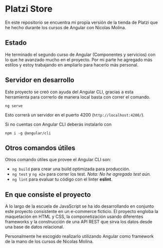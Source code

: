 # Platzi Store
En este repositorio se encuentra mi propia versión de la tienda de Platzi que he hecho durante los cursos de Angular con
Nicolas Molina.

## Estado
He terminado el segundo curso de Angular (Componentes y servicios) con lo que he avanzado mucho en el proyecto. Por mi parte he agregado más estilos y estoy trabajando en ampliarlo para hacerlo más personal.

## Servidor en desarrollo

Este proyecto se creó con ayuda del Angular CLI, gracias a esta herramienta para correrlo de manera local basta con correr el comando.
```
ng serve
```
Esto correrá un servidor en el puerto 4200 (`http://localhost:4200/`).

Si no cuentas con Angular CLI deberás instalarlo con 
```
npm i -g @angular/cli
```
## Otros comandos útiles
Otros comando útiles que provee el Angular CLI son:
- `ng build` para crear una build optimizada para producción.
- `ng test` y `ng e2e` para correr los test. *Nota: No he agregado test aún.*
- `ng lint` para evaluar tu código con el linter **eslint**.

## En que consiste el proyecto
A lo largo de la escuela de JavaScript se ha ido desarrollando en conjunto este proyecto consistente en un e-commerce ficticio. El proyecto engloba la maquetación en HTML y CSS, la componetización usando diferentes frameworks y la construcción de una API REST que sirva los datos desde una base de datos relacional.

Personalmente he escogido realizarlo utilizando Angular como framework de la mano de los cursos de Nicolas Molina.
